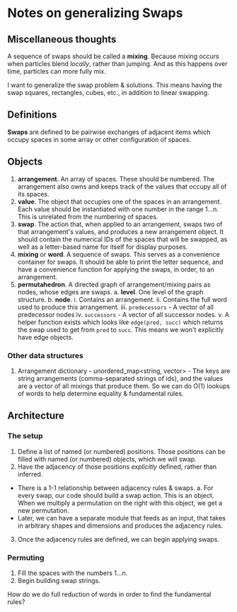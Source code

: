 # Notes on generalizing Swaps

## Miscellaneous thoughts
A sequence of swaps should be called a **mixing**.  Because mixing occurs when particles blend _locally_, rather than jumping.  And as this happens over time, particles can more fully mix.  

I want to generalize the swap problem & solutions.  This means having the swap squares, rectangles, cubes, etc., in addition to linear swapping.

## Definitions
**Swaps** are defined to be pairwise exchanges of adjacent items which occupy spaces in some array or other configuration of spaces.

## Objects
1. **arrangement**.  An array of spaces.  These should be numbered.  The arrangement also owns and keeps track of the values that occupy all of its spaces.
2. **value**.  The object that occupies one of the spaces in an arrangement.  Each value should be instantiated with one number in the range 1...n.  This is unrelated from the numbering of spaces.
2. **swap**.  The action that, when applied to an arrangement, swaps two of that arrangement's values, and produces a new arrangement object.  It should contain the numerical IDs of the spaces that will be swapped, as well as a letter-based name for itself for display purposes.
3. **mixing** or **word**.  A sequence of swaps.  This serves as a convenience container for swaps.  It should be able to print the letter sequence, and have a convenience function for applying the swaps, in order, to an arrangement.
4. **permutahedron**.  A directed graph of arrangement/mixing pairs as nodes, whose edges are swaps.
  a. **level**.  One level of the graph structure.
  b. **node**.
    i. Contains an arrangement.
    ii. Contains the full word used to produce this arrangement.
    iii. `predecessors` - A vector of all predecessor nodes
    iv. `successors` - A vector of all successor nodes.
    v. A helper function exists which looks like `edge(pred, succ)` which returns the swap used to get from `pred` to `succ`.  This means we won't explicitly have edge objects.

### Other data structures
1. Arrangement dictionary - unordered_map<string, vector<mixing>> - The keys are string arrangements (comma-separated strings of ids), and the values are a vector of all mixings that produce them.  So we can do O(1) lookups of words to help determine equality & fundamental rules.


## Architecture

### The setup
1. Define a list of named (or numbered) positions.  Those positions can be filled with named (or numbered) objects, which we will swap.
2. Have the adjacency of those positions _explicitly_ defined, rather than inferred.
  * There is a 1-1 relationship between adjacency rules & swaps.
    a. For every swap, our code should build a swap action.  This is an object.  When we multiply a permutation on the right with this object, we get a new permutation.
  * Later, we can have a separate module that feeds as an input, that takes in arbitrary shapes and dimensions and produces the adjacency rules.
3. Once the adjacency rules are defined, we can begin applying swaps.

### Permuting
1. Fill the spaces with the numbers 1...n.
2. Begin building swap strings.

How do we do full reduction of words in order to find the fundamental rules?
